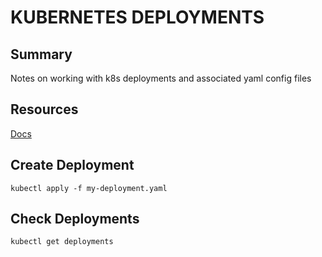 # KUBERNETES DEPLOYMENTS

## Summary

Notes on working with k8s deployments and associated yaml config files

## Resources

[Docs](https://kubernetes.io/docs/concepts/workloads/controllers/deployment/)

## Create Deployment

```console
kubectl apply -f my-deployment.yaml
```

## Check Deployments

```console
kubectl get deployments
```

